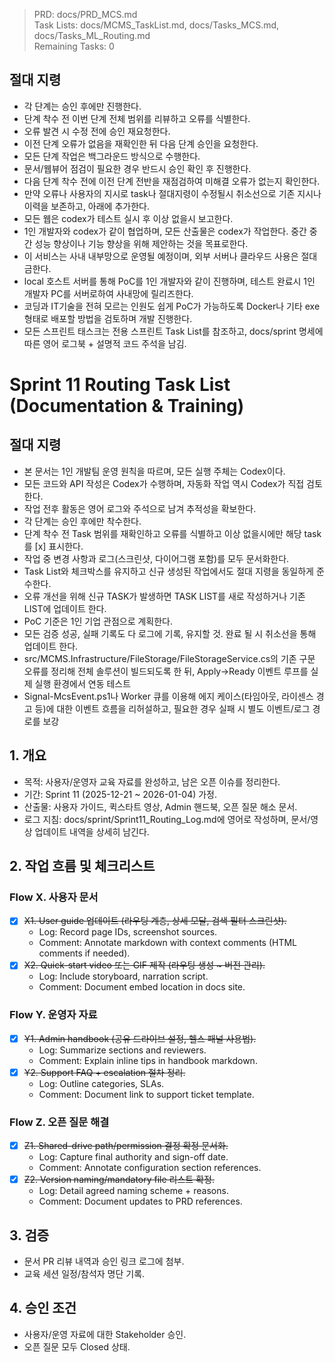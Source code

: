 > PRD: docs/PRD_MCS.md  
> Task Lists: docs/MCMS_TaskList.md, docs/Tasks_MCS.md, docs/Tasks_ML_Routing.md  
> Remaining Tasks: 0

## 절대 지령
- 각 단계는 승인 후에만 진행한다.
- 단계 착수 전 이번 단계 전체 범위를 리뷰하고 오류를 식별한다.
- 오류 발견 시 수정 전에 승인 재요청한다.
- 이전 단계 오류가 없음을 재확인한 뒤 다음 단계 승인을 요청한다.
- 모든 단계 작업은 백그라운드 방식으로 수행한다.
- 문서/웹뷰어 점검이 필요한 경우 반드시 승인 확인 후 진행한다.
- 다음 단계 착수 전에 이전 단계 전반을 재점검하여 미해결 오류가 없는지 확인한다.
- 만약 오류나 사용자의 지시로 task나 절대지령이 수정될시 취소선으로 기존 지시나 이력을 보존하고, 아래에 추가한다.
- 모든 웹은 codex가 테스트 실시 후 이상 없을시 보고한다.
- 1인 개발자와 codex가 같이 협업하며, 모든 산출물은 codex가 작업한다. 중간 중간 성능 향상이나 기능 향상을 위해 제안하는 것을 목표로한다.
- 이 서비스는 사내 내부망으로 운영될 예정이며, 외부 서버나 클라우드 사용은 절대 금한다.
- local 호스트 서버를 통해 PoC를 1인 개발자와 같이 진행하며, 테스트 완료시 1인 개발자 PC를 서버로하여 사내망에 릴리즈한다.
- 코딩과 IT기술을 전혀 모르는 인원도 쉽게 PoC가 가능하도록 Docker나 기타 exe 형태로 배포할 방법을 검토하며 개발 진행한다.
- 모든 스프린트 태스크는 전용 스프린트 Task List를 참조하고, docs/sprint 명세에 따른 영어 로그북 + 설명적 코드 주석을 남김.
# Sprint 11 Routing Task List (Documentation & Training)

## 절대 지령
- 본 문서는 1인 개발팀 운영 원칙을 따르며, 모든 실행 주체는 Codex이다.
- 모든 코드와 API 작성은 Codex가 수행하며, 자동화 작업 역시 Codex가 직접 검토한다.
- 작업 전후 활동은 영어 로그와 주석으로 남겨 추적성을 확보한다.
- 각 단계는 승인 후에만 착수한다.
- 단계 착수 전 Task 범위를 재확인하고 오류를 식별하고 이상 없을시에만 해당 task를 [x] 표시한다.
- 작업 중 변경 사항과 로그(스크린샷, 다이어그램 포함)를 모두 문서화한다.
- Task List와 체크박스를 유지하고 신규 생성된 작업에서도 절대 지령을 동일하게 준수한다.
- 오류 개선을 위해 신규 TASK가 발생하면 TASK LIST를 새로 작성하거나 기존 LIST에 업데이트 한다.
- PoC 기준은 1인 기업 관점으로 계획한다.
- 모든 검증 성공, 실패 기록도 다 로그에 기록, 유지할 것. 완료 될 시 취소선을 통해 업데이트 한다.
- src/MCMS.Infrastructure/FileStorage/FileStorageService.cs의 기존 구문 오류를 정리해 전체 솔루션이 빌드되도록 한 뒤, Apply→Ready 이벤트 루프를 실제 실행 환경에서 연동 테스트
- Signal-McsEvent.ps1나 Worker 큐를 이용해 에지 케이스(타임아웃, 라이센스 경고 등)에 대한 이벤트 흐름을 리허설하고, 필요한 경우 실패 시 별도 이벤트/로그 경로를 보강

## 1. 개요
- 목적: 사용자/운영자 교육 자료를 완성하고, 남은 오픈 이슈를 정리한다.
- 기간: Sprint 11 (2025-12-21 ~ 2026-01-04) 가정.
- 산출물: 사용자 가이드, 퀵스타트 영상, Admin 핸드북, 오픈 질문 해소 문서.
- 로그 지침: docs/sprint/Sprint11_Routing_Log.md에 영어로 작성하며, 문서/영상 업데이트 내역을 상세히 남긴다.

## 2. 작업 흐름 및 체크리스트
### Flow X. 사용자 문서
- [x] ~~X1. User guide 업데이트 (라우팅 계층, 상세 모달, 검색 필터 스크린샷).~~
  - Log: Record page IDs, screenshot sources.
  - Comment: Annotate markdown with context comments (HTML comments if needed).
- [x] ~~X2. Quick-start video 또는 GIF 제작 (라우팅 생성 ~ 버전 관리).~~
  - Log: Include storyboard, narration script.
  - Comment: Document embed location in docs site.

### Flow Y. 운영자 자료
- [x] ~~Y1. Admin handbook (공유 드라이브 설정, 헬스 패널 사용법).~~
  - Log: Summarize sections and reviewers.
  - Comment: Explain inline tips in handbook markdown.
- [x] ~~Y2. Support FAQ + escalation 절차 정리.~~
  - Log: Outline categories, SLAs.
  - Comment: Document link to support ticket template.

### Flow Z. 오픈 질문 해결
- [x] ~~Z1. Shared-drive path/permission 결정 확정 문서화.~~
  - Log: Capture final authority and sign-off date.
  - Comment: Annotate configuration section references.
- [x] ~~Z2. Version naming/mandatory file 리스트 확정.~~
  - Log: Detail agreed naming scheme + reasons.
  - Comment: Document updates to PRD references.

## 3. 검증
- 문서 PR 리뷰 내역과 승인 링크 로그에 첨부.
- 교육 세션 일정/참석자 명단 기록.

## 4. 승인 조건
- 사용자/운영 자료에 대한 Stakeholder 승인.
- 오픈 질문 모두 Closed 상태.





